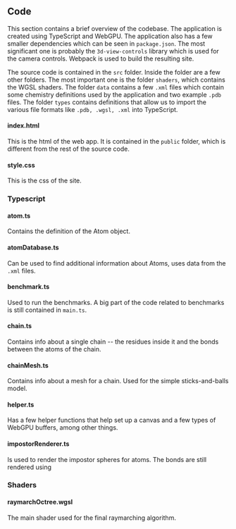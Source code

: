 ## Code

This section contains a brief overview of the codebase. The application is created using TypeScript and WebGPU. The application also has a few smaller dependencies which can be seen in `package.json`. The most significant one is probably the `3d-view-controls` library which is used for the camera controls. Webpack is used to build the resulting site.

The source code is contained in the `src` folder. Inside the folder are a few other folders. The most important one is the folder `shaders`, which contains the WGSL shaders. The folder `data` contains a few `.xml` files which contain some chemistry definitions used by the application and two example `.pdb` files. The folder `types` contains definitions that allow us to import the various file formats like `.pdb, .wgsl, .xml` into TypeScript.

#### index.html

This is the html of the web app. It is contained in the `public` folder, which is different from the rest of the source code. 

#### style.css

This is the css of the site. 

### Typescript

#### atom.ts

Contains the definition of the Atom object.

#### atomDatabase.ts

Can be used to find additional information about Atoms, uses data from the `.xml` files.

#### benchmark.ts

Used to run the benchmarks. A big part of the code related to benchmarks is still contained in `main.ts`.

#### chain.ts

Contains info about a single chain -- the residues inside it and the bonds between the atoms of the chain.

#### chainMesh.ts

Contains info about a mesh for a chain. Used for the simple sticks-and-balls model.

#### helper.ts

Has a few helper functions that help set up a canvas and a few types of WebGPU buffers, among other things.

#### impostorRenderer.ts

Is used to render the impostor spheres for atoms. The bonds are still rendered using 

### Shaders

#### raymarchOctree.wgsl

The main shader used for the final raymarching algorithm.

